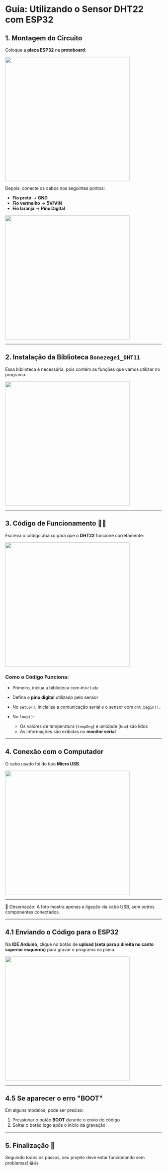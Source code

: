



# Guia: Utilizando o Sensor DHT22 com ESP32

## 1. Montagem do Circuito

Coloque a **placa ESP32** na **protoboard**:

<img src="https://github.com/GustavoLoghan/Sensor_DHT22/blob/main/2/WhatsApp%20Image%202025-08-27%20at%2013.58.46.jpeg" width="400"/>

Depois, conecte os cabos nos seguintes pontos:

* **Fio preto** → **GND**
* **Fio vermelho** → **5V/VIN**
* **Fio laranja** → **Pino Digital**

<img src="https://github.com/GustavoLoghan/Sensor_DHT22/blob/main/2/WhatsApp%20Image%202025-08-27%20at%2013.37.24.jpeg" width="400"/>

---

## 2. Instalação da Biblioteca `Bonezegei_DHT11`

Essa biblioteca é necessária, pois contém as funções que vamos utilizar no programa.

<img src="https://github.com/GustavoLoghan/Sensor_DHT22/blob/main/2/Captura%20de%20tela%202025-08-27%20142821.png" width="400"/>

---

## 3. Código de Funcionamento 🧑‍💻

Escreva o código abaixo para que o **DHT22** funcione corretamente:

<img src="https://github.com/GustavoLoghan/Sensor_DHT22/blob/main/2/WhatsApp%20Image%202025-08-27%20at%2013.37.10.jpeg" width="400"/>

### Como o Código Funciona:

* Primeiro, inclua a biblioteca com `#include`
* Defina o **pino digital** utilizado pelo sensor
* No `setup()`, inicialize a comunicação serial e o sensor com `dht.begin();`
* No `loop()`:

  * Os valores de temperatura (`tempDeg`) e umidade (`hum`) são lidos
  * As informações são exibidas no **monitor serial**

---

## 4. Conexão com o Computador

O cabo usado foi do tipo **Micro USB**.

<img src="https://github.com/GustavoLoghan/Sensor_DHT22/blob/main/2/WhatsApp%20Image%202025-08-27%20at%2013.58.14.jpeg" width="400"/>

---

🔎 Observação: A foto mostra apenas a ligação via cabo USB, sem outros componentes conectados.

---

## 4.1 Enviando o Código para o ESP32

Na **IDE Arduino**, clique no botão de **upload (seta para a direita no canto superior esquerdo)** para gravar o programa na placa.

<img src="https://github.com/GustavoLoghan/Sensor_DHT22/blob/main/2/Captura%20de%20tela%202025-08-27%20143351.png" width="400"/>

---

## 4.5 Se aparecer o erro "BOOT"

Em alguns modelos, pode ser preciso:

1. Pressionar o botão **BOOT** durante o envio do código
2. Soltar o botão logo após o início da gravação

---

## 5. Finalização 🎉

Seguindo todos os passos, seu projeto deve estar funcionando sem problemas! 😁👍



